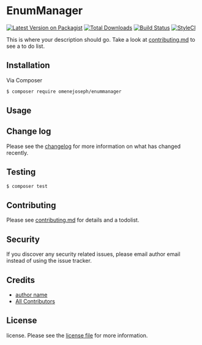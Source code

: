 # EnumManager

[![Latest Version on Packagist][ico-version]][link-packagist]
[![Total Downloads][ico-downloads]][link-downloads]
[![Build Status][ico-travis]][link-travis]
[![StyleCI][ico-styleci]][link-styleci]

This is where your description should go. Take a look at [contributing.md](contributing.md) to see a to do list.

## Installation

Via Composer

``` bash
$ composer require omenejoseph/enummanager
```

## Usage

## Change log

Please see the [changelog](changelog.md) for more information on what has changed recently.

## Testing

``` bash
$ composer test
```

## Contributing

Please see [contributing.md](contributing.md) for details and a todolist.

## Security

If you discover any security related issues, please email author email instead of using the issue tracker.

## Credits

- [author name][link-author]
- [All Contributors][link-contributors]

## License

license. Please see the [license file](license.md) for more information.

[ico-version]: https://img.shields.io/packagist/v/omenejoseph/enummanager.svg?style=flat-square
[ico-downloads]: https://img.shields.io/packagist/dt/omenejoseph/enummanager.svg?style=flat-square
[ico-travis]: https://img.shields.io/travis/omenejoseph/enummanager/master.svg?style=flat-square
[ico-styleci]: https://styleci.io/repos/12345678/shield

[link-packagist]: https://packagist.org/packages/omenejoseph/enummanager
[link-downloads]: https://packagist.org/packages/omenejoseph/enummanager
[link-travis]: https://travis-ci.org/omenejoseph/enummanager
[link-styleci]: https://styleci.io/repos/12345678
[link-author]: https://github.com/omenejoseph
[link-contributors]: ../../contributors
